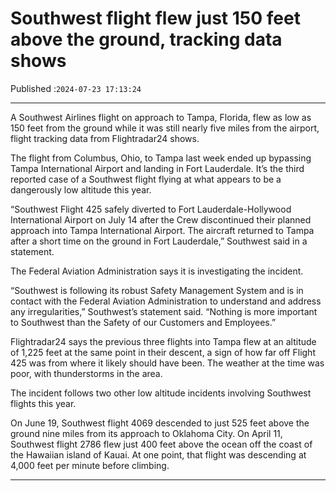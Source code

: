 # Southwest flight flew just 150 feet above the ground, tracking data shows

Published :`2024-07-23 17:13:24`

---

A Southwest Airlines flight on approach to Tampa, Florida, flew as low as 150 feet from the ground while it was still nearly five miles from the airport, flight tracking data from Flightradar24 shows.

The flight from Columbus, Ohio, to Tampa last week ended up bypassing Tampa International Airport and landing in Fort Lauderdale. It’s the third reported case of a Southwest flight flying at what appears to be a dangerously low altitude this year.

“Southwest Flight 425 safely diverted to Fort Lauderdale-Hollywood International Airport on July 14 after the Crew discontinued their planned approach into Tampa International Airport. The aircraft returned to Tampa after a short time on the ground in Fort Lauderdale,” Southwest said in a statement.

The Federal Aviation Administration says it is investigating the incident.

“Southwest is following its robust Safety Management System and is in contact with the Federal Aviation Administration to understand and address any irregularities,” Southwest’s statement said. “Nothing is more important to Southwest than the Safety of our Customers and Employees.”

Flightradar24 says the previous three flights into Tampa flew at an altitude of 1,225 feet at the same point in their descent, a sign of how far off Flight 425 was from where it likely should have been. The weather at the time was poor, with thunderstorms in the area.

The incident follows two other low altitude incidents involving Southwest flights this year.

On June 19, Southwest flight 4069 descended to just 525 feet above the ground nine miles from its approach to Oklahoma City. On April 11, Southwest flight 2786 flew just 400 feet above the ocean off the coast of the Hawaiian island of Kauai. At one point, that flight was descending at 4,000 feet per minute before climbing.

---


